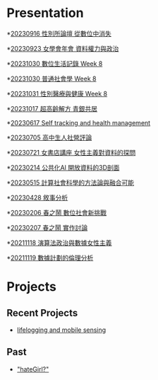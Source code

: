 # Presentation
*[20230916 性別所論壇 從數位中消失]()

*[20230923 女學會年會 資料權力與政治]()

*[20231030 數位生活記錄 Week 8]()

*[20231030 普通社會學 Week 8]()

*[20231031 性別醫療與健康 Week 8](https://docs.google.com/presentation/d/e/2PACX-1vRpL4wRKK04kB548dY8ngqEQJG3cEw-DmTL6PzMCx73f0UphFPt_Io7nvNnuplMv14_6zyI1JhGNjlC/pub?start=false&loop=false&delayms=3000)

*[20231017 超高齡解方 青銀共居]()

*[20230617 Self tracking and health management]()

*[20230705 高中生人社營評論]()

*[20230721 女書店講座 女性主義對資料的探問]()

*[20230214 公共化AI 開放資料的3D剖面]()

*[20230515 計算社會科學的方法論與融合可能]()

*[20230428 敘事分析]()

*[20230206 春之鬧 數位社會新挑戰]()

*[20230207 春之鬧 實作討論]()


*[20211118 演算法政治與數據女性主義]()

*[20211119 數據計劃的倫理分析]()


# Projects

## Recent Projects
* [lifelogging and mobile sensing]()

## Past
* ["hateGirl?"]()


